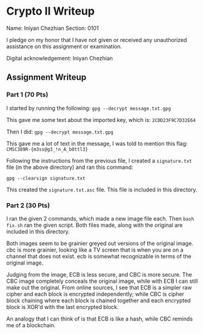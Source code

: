 # Crypto II Writeup

Name: Iniyan Chezhian
Section: 0101

I pledge on my honor that I have not given or received any unauthorized
assistance on this assignment or examination.

Digital acknowledgement: Iniyan Chezhian

## Assignment Writeup

### Part 1 (70 Pts)
I started by running the following:
`gpg --decrypt message.txt.gpg`

This gave me some text about the imported key, which is: `2CDD23F9C7D32E64`

Then I did:
`gpg --decrypt message.txt.gpg`

This gave me a lot of text in the message, I was told to mention this flag: `CMSC389R-{m3ss@g3_!n_A_b0ttl3}`

Following the instructions from the previous file, I created a `signature.txt` file (in the above directory) and ran this command:

`gpg --clearsign signature.txt`

This created the `signature.txt.asc` file. This file is included in this directory.

### Part 2 (30 Pts)
I ran the given 2 commands, which made a new image file each. Then `bash fix.sh` ran the given script. Both files made, along with the original are included in this directory.

Both images seem to be grainier greyed out versions of the original image. cbc is more grainier, looking like a TV screen that is when you are on a channel that does not exist. ecb is somewhat recognizable in terms of the original image.

Judging from the image, ECB is less secure, and CBC is more secure. The CBC image completely conceals the original image, while with ECB I can still make out the original. From online sources, I see that ECB is a simpler raw cipher and each block is encrypted independently; while CBC is cipher block chaining where each block is chained together and each encrypted block is XOR'd with the last encrypted block.

An analogy that I can think of is that ECB is like a hash, while CBC reminds me of a blockchain.

